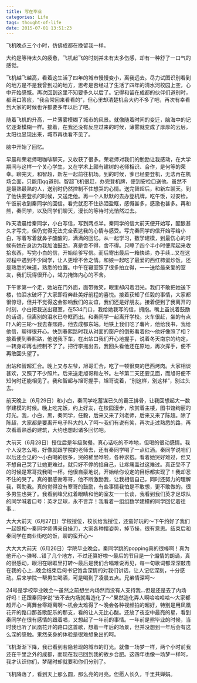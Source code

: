 ```yaml
---
title: 写在毕业
categories: Life
tags: thought-of-life
date: 2015-07-01 13:51:23
---
```


飞机晚点三个小时，仿佛成都在挽留我一样。

大约是等待太久的疲惫，飞机起飞的时刻并未有太多伤感，却有一种舒了一口气的感觉。

飞机越飞越高，看着这生活了四年的城市慢慢变小，离我远去。尽力试图识别看到的地方是不是我曾到过的地方，思考是否经过了生活了四年的清水河校园上空，心中开始感慨。再次回到这里不知要多久以后了。记得和留在成都的伙伴们道别时，都满口答应，“我会常回来看看的”，但心里却清楚机会大约不多了吧，再次有幸看到大家的时候也许都要多年以后了吧。

随着飞机的升高，一片薄雾模糊了城市的风景。就像随着时间的变迁，脑海中的记忆逐渐模糊一样。接着，在我还没有反应过来的时候，薄雾就变成了厚厚的云层，太阳也显现出来，城市再也看不见了。

脑中开始了回忆。

早晨和荣老师喝咖啡聊天，又收获了很多。荣老师对我们的勉励让我感动，在大学期间与这样一个关心学生，又在学术上颇有建树的老师相识、合作，是何等的荣幸。聊完天，和智超，新左一起前往机场。到的时候，爹已经要登机，无法再在机场会面，只能用qq道别。智超飞机很赶，办完登机牌，便到安检口送他。虽然不是最熟最熟的人，送别时仍然控制不住想哭的心情。送完智超后，和新左聊天。到了他快要登机的时候，又送走他。再一个人默默的去办登机牌，吃午饭，过安检。午饭前收到秦同学的回信。看完就忍不住热泪盈眶，感慨甚多，感激也甚多。再和熊，秦同学，以及同学们聊天，漫长的等待时光悄然过去。

昨天凌晨给秦同学，小白写信，写到两点半。秦同学的信大前天便开始写，酝酿甚久才写完，但仍觉得无法完全表达我的心情与感受。写完秦同学的信开始写给小白，写着写着就鼻子酸酸的，满满的回忆。从一起学习，数学建模，到最伤心的时候有她在身边为我加油鼓劲，真是舍不得，舍不得。只睡了四个半小时便爬起来收拾东西，写完小白的信，开始给爹写信。而后寄出最后一箱快递，办手续…又在这过程中遇到不少同学，让人更增不舍之情。和娘一起吃了最爱的西红柿蛋炒饭，还是熟悉的味道，熟悉的位置。中午在寝室照了很多拍立得，一一送给最亲爱的室友，我们玩得很开心，竭力掩饰内心的不舍。

下午爹第一个走，她站在门外面，面带微笑，眼里却闪着泪光。我们不敢把她送下楼，怕泪水破坏了大家即将奔赴美好前程的喜悦。接着获知了任毅的事情，大家都很惊讶，但并不觉得这会影响我们的友谊，我们还是好朋友。接着便到了我离开的时刻，小白把我送出寝室，在534门口，我给她我写的信，拥抱。嘴上虽说着鼓励的话语，但离别的泪水已夺眶而出。和秦同学一起离开学校。火车很赶，坐的有点吓人的三轮～我去春熙路，他去成都东站。地铁上我们吃了薯片，他给我书，我给他信，聊得很开心。快到春熙路时我从对面的窗户的倒影看着他～他好像照了相？接着便到春熙路，他送我下车，在出站口我们开心地握手，说着冬天南京的约定，一转身却再也控制不了了。把行李拖出去，我回头看他还在原地，再次挥手，便不再敢回头望了。

出站和智超汇合。晚上又与左爷，旭哥汇合，吃了一顿很爽的巴西烤肉。大家相谈甚欢，又照了不少照片。后来送走旭哥和左爷。左爷第二天还要见面，而旭哥便不知何时还能相见了。我和智超与旭哥握手，旭哥说着，“别这样，别这样”，别过头去。

前天晚上（6月29日）和小白，秦同学吃蓄谋已久的霸王排骨，让我回想起大一数学建模的时候。晚上吃完饭，约上好友，在校园漫步，欣赏着主楼，图书馆绚丽的灯光。我，小白，黑，秦同学，任毅，后来又来了刘老师，后来又来了陈超。除了陈超，大家都是要离开电子科大的人了呵～我们有说有笑，再次走过熟悉的路，再次看着熟悉的建筑，大约也想起诸多回忆吧。

大前天（6月28日）授位后是年级聚餐。真心话吃的不咋地，但喝的很动感情。我个人没怎么喝，好像就跟学院的老师去，还有秦同学喝了一点红酒。秦同学说咱们以后还会见的～小白喝的很多，哭的稀里哗啦，各种求抱。看着她哭好难过，但又不想自己哭了让她更难过，就只好不停的掐自己，让疼痛盖过这难过。真正受不了的时候是寒哥找我喝一杯。他很自豪地说，开始给你设定的目标都实现了！我却忍不住的哭了。真的很感谢寒哥，他不断激励我，让我相信自己，同时还努力的理解我，帮助我。真的觉得没有寒哥的鼓励，有些事情我怕是不敢想，更不敢做的。很多男生也哭了。我看到峰兄红着眼睛和他的室友一一长谈，我看到我们英才足球队的同学喊着口号：英才足球，永不言弃！我看着一组组数学建模的同学回忆着往事… 

大大大前天（6月27日）学校授位，校长给我授位，还蛮好玩的～下午约好了我们一起照相～秦同学师傅亲自操刀，大家各种摆姿势，掉节操，很有意思。结束后和秦同学在商业街吃的饭，聊的蛮开心～

大大大大前天（6月26日）学院毕业晚会。秦同学跳的popping真的很棒啊！真为他开心～弹琴…错了几个地方，不过还算好啦～最后的节目是一个煽情的朗诵，真的很感动，眼泪在眼眶里打转～最后是我们合唱难说再见，每一句歌词都深深敲击在我的心上…晚会结束后何书记饱含深情的对我们讲话，让人记忆深刻，十分感动。后来学院一帮男生喝酒，可是喝到了凌晨五点。兄弟情深呵～

24号是学校毕业晚会～虽然之前想坐内场然而没有人支持我…但是还是去了内场好吗！还跟秦同学说“去不去内场就看造化了～"果然造化弄人啊哈哈哈哈～大家都超开心～离舞台零距离啊～机会太难得了～晚会各种视频拍的超好，特别是用凤凰花开的路口那首歌配乐的那支，看的让人无比心酸。还放了夜空中最亮的星，看到秦同学在很有感情的跟着唱，又想起了一年前的事情。一年前是熊毕业的时候，当时我也听了凤凰花开的路口这首歌，想着一年后的场景，但并没想到一年后会有这么深的感触。果然亲身的体验是很难想象出的呵。

飞机渐渐下降，我已看到若隐若现的城市的灯光。就像一场梦一样，两个小时前我还在千里之外的成都，而现在我已回到我的故乡合肥。这四年也像一场梦一样呵，我才认识你们，梦醒时却就要和你们分别了。


飞机降落了，看到天上那么圆，那么亮的月亮。但愿人长久，千里共婵娟。